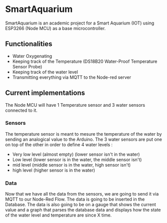 # SmartAquarium
SmartAquarium is an academic project for a Smart Aquarium (IOT) using ESP3266 (Node MCU) as a base microcontroller.

## Functionalities
- Water Oxygenating
- Keeping track of the Temperature (DS18B20 Water-Proof Temperature Sensor Probe)
- Keeping track of the water level
- Transmitting everything via MQTT to the Node-red server

## Current implementations
The Node MCU will have 1 Temperature sensor and 3 water sensors connected to it.
### Sensors
The temperature sensor is meant to mesure the temperature of the water by sending an analogical value to the Arduino.
The 3 water sensors are put one on top of the other in order to define 4 water levels :
- Very low level (almost empty) (lower sensor isn't in the water)
- Low level (lower sensor is in the water, the middle sensor isn't)
- mid level (middle sensor is in the water, high sensor isn't)
- high level (higher sensor is in the water)
### Data
Now that we have all the data from the sensors, we are going to send it via MQTT to our Node-Red Flow.
The data is going to be inserted in the Database.
The data is also going to be on a gauge that shows the current value and a graph that parses the database data and displays how the state of the water level and temperature are since X time.
